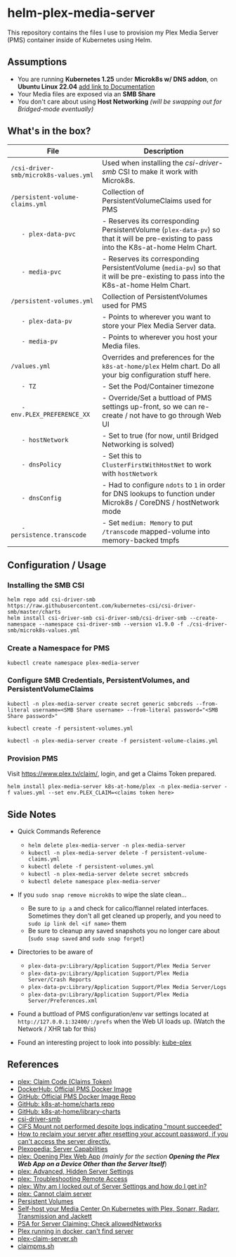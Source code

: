 # helm-plex-media-server

This repository contains the files I use to provision my Plex Media Server (PMS) container inside of Kubernetes using Helm.

## Assumptions

* You are running **Kubernetes 1.25** under **Microk8s w/ DNS addon**, on **Ubuntu Linux 22.04** [add link to Documentation](#)
* Your Media files are exposed via an **SMB Share**
* You don't care about using **Host Networking** _(will be swapping out for Bridged-mode eventually)_

## What's in the box?

| File | Description |
|-|-|
| `/csi-driver-smb/microk8s-values.yml` | Used when installing the _csi-driver-smb_ CSI to make it work with Microk8s. |
| `/persistent-volume-claims.yml`       | Collection of PersistentVolumeClaims used for PMS |
| `   - plex-data-pvc`                  | - Reserves its corresponding PersistentVolume (`plex-data-pv`) so that it will be pre-existing to pass into the K8s-at-home Helm Chart. |
| `   - media-pvc`                      | - Reserves its corresponding PersistentVolume (`media-pv`) so that it will be pre-existing to pass into the K8s-at-home Helm Chart. |
| `/persistent-volumes.yml`             | Collection of PersistentVolumes used for PMS |
| `   - plex-data-pv`                   | - Points to wherever you want to store your Plex Media Server data. |
| `   - media-pv`                       | - Points to wherever you host your Media files. |
| `/values.yml`                         | Overrides and preferences for the `k8s-at-home/plex` Helm chart. Do all your big configuration stuff here. |
| `   - TZ`                             | - Set the Pod/Container timezone |
| `   - env.PLEX_PREFERENCE_XX`         | - Override/Set a buttload of PMS settings up-front, so we can re-create / not have to go through Web UI |
| `   - hostNetwork`                    | - Set to true (for now, until Bridged Networking is solved) |
| `   - dnsPolicy`                      | - Set this to `ClusterFirstWithHostNet` to work with `hostNetwork` |
| `   - dnsConfig`                      | - Had to configure `ndots` to `1` in order for DNS lookups to function under Microk8s / CoreDNS / hostNetwork mode |
| `   - persistence.transcode`          | - Set `medium: Memory` to put `/transcode` mapped-volume into memory-backed tmpfs |

## Configuration / Usage

### Installing the SMB CSI

```shell
helm repo add csi-driver-smb https://raw.githubusercontent.com/kubernetes-csi/csi-driver-smb/master/charts
helm install csi-driver-smb csi-driver-smb/csi-driver-smb --create-namespace --namespace csi-driver-smb --version v1.9.0 -f ./csi-driver-smb/microk8s-values.yml
```

### Create a Namespace for PMS

```shell
kubectl create namespace plex-media-server
```

### Configure SMB Credentials, PersistentVolumes, and PersistentVolumeClaims

```shell
kubectl -n plex-media-server create secret generic smbcreds --from-literal username=<SMB Share username> --from-literal password="<SMB Share password>"

kubectl create -f persistent-volumes.yml

kubectl -n plex-media-server create -f persistent-volume-claims.yml
```

### Provision PMS

Visit https://www.plex.tv/claim/, login, and get a Claims Token prepared.

```
helm install plex-media-server k8s-at-home/plex -n plex-media-server -f values.yml --set env.PLEX_CLAIM=<claims token here>
```

## Side Notes

* Quick Commands Reference
  * `helm delete plex-media-server -n plex-media-server`
  * `kubectl -n plex-media-server delete -f persistent-volume-claims.yml`
  * `kubectl delete -f persistent-volumes.yml`
  * `kubectl -n plex-media-server delete secret smbcreds`
  * `kubectl delete namespace plex-media-server`
  
* If you `sudo snap remove microk8s` to wipe the slate clean...
  * Be sure to `ip a` and check for calico/flannel related interfaces. Sometimes they don't all get cleaned up properly, and you need to `sudo ip link del <if name>` them
  * Be sure to cleanup any saved snapshots you no longer care about (`sudo snap saved` and `sudo snap forget`)
* Directories to be aware of
  * `plex-data-pv:Library/Application Support/Plex Media Server`
  * `plex-data-pv:Library/Application Support/Plex Media Server/Crash Reports`
  * `plex-data-pv:Library/Application Support/Plex Media Server/Logs`
  * `plex-data-pv:Library/Application Support/Plex Media Server/Preferences.xml`
* Found a buttload of PMS configuration/env var settings located at `http://127.0.0.1:32400/:/prefs` when the Web UI loads up. (Watch the Network / XHR tab for this)
* Found an interesting project to look into possibly: [kube-plex](https://github.com/munnerz/kube-plex)

## References

* [plex: Claim Code (Claims Token)](https://www.plex.tv/claim/)
* [DockerHub: Official PMS Docker Image](https://hub.docker.com/r/plexinc/pms-docker/)
* [GitHub: Official PMS Docker Image Repo](https://github.com/plexinc/pms-docker)
* [GitHub: k8s-at-home/charts repo](https://github.com/k8s-at-home/charts/blob/master/charts/stable/plex/values.yaml)
* [GitHub: k8s-at-home/library-charts](https://github.com/k8s-at-home/library-charts/blob/main/charts/stable/common/values.yaml)
* [csi-driver-smb](https://github.com/kubernetes-csi/csi-driver-smb)
* [CIFS Mount not performed despite logs indicating "mount succeeded"](https://github.com/kubernetes-csi/csi-driver-smb/issues/443)
* [How to reclaim your server after resetting your account password, if you can't access the server directly.](https://www.reddit.com/r/PleX/comments/wwfjqm/how_to_reclaim_your_server_after_resetting_your/)
* [Plexopedia: Server Capabilities](https://www.plexopedia.com/plex-media-server/api/server/capabilities/)
* [plex: Opening Plex Web App](https://support.plex.tv/articles/200288666-opening-plex-web-app/) _(mainly for the section **Opening the Plex Web App on a Device Other than the Server Itself**_)
* [plex: Advanced, Hidden Server Settings](https://support.plex.tv/articles/201105343-advanced-hidden-server-settings/)
* [plex: Troubleshooting Remote Access](https://support.plex.tv/articles/200931138-troubleshooting-remote-access/)
* [plex: Why am I locked out of Server Settings and how do I get in?](https://support.plex.tv/articles/204281528-why-am-i-locked-out-of-server-settings-and-how-do-i-get-in/)
* [plex: Cannot claim server](https://forums.plex.tv/t/cannot-claim-server/724877/38)
* [Persistent Volumes](https://kubernetes.io/docs/concepts/storage/persistent-volumes)
* [Self-host your Media Center On Kubernetes with Plex, Sonarr, Radarr, Transmission and Jackett](https://kauri.io/#collections/Build%20your%20very%20own%20self-hosting%20platform%20with%20Raspberry%20Pi%20and%20Kubernetes/(58)-self-host-your-media-center-on-kubernetes-wi/)
* [PSA for Server Claiming: Check allowedNetworks](https://www.reddit.com/r/PleX/comments/wxa33r/psa_for_server_claiming_check_allowednetworks/)
* [Plex running in docker, can't find server](https://www.reddit.com/r/PleX/comments/ai9xyw/comment/eenf61e/)
* [plex-claim-server.sh](https://raw.githubusercontent.com/uglymagoo/plex-claim-server/master/plex-claim-server.sh)
* [claimpms.sh](https://github.com/ukdtom/ClaimIt/blob/master/linux/claimpms.sh)
